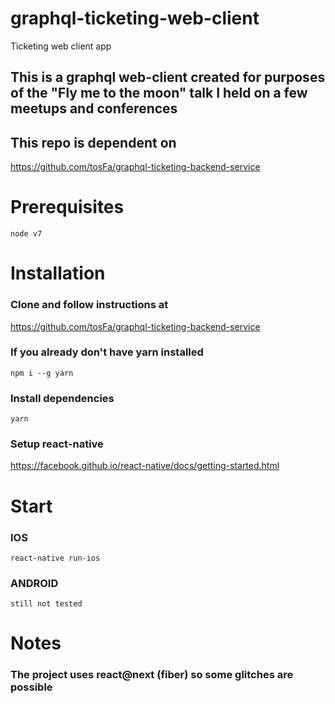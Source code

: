 # graphql-ticketing-web-client
Ticketing web client app

## This is a graphql web-client created for purposes of the "Fly me to the moon" talk I held on a few meetups and conferences
## This repo is dependent on 
https://github.com/tosFa/graphql-ticketing-backend-service 

# Prerequisites
`node v7`

# Installation

### Clone and follow instructions at
https://github.com/tosFa/graphql-ticketing-backend-service

### If you already don't have yarn installed
`npm i --g yarn`

### Install dependencies
`yarn`

### Setup react-native
https://facebook.github.io/react-native/docs/getting-started.html

# Start

### IOS
`react-native run-ios`

### ANDROID
`still not tested`

# Notes
### The project uses react@next (fiber) so some glitches are possible